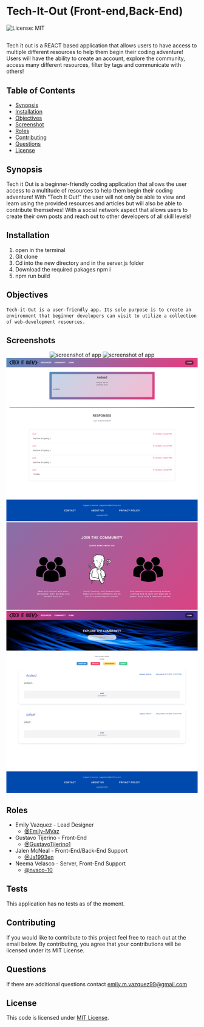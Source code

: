 # Tech-It-Out (Front-end,Back-End)
![License: MIT](https://img.shields.io/badge/License-MIT-yellow.svg) 

##
Tech it out is a REACT based application that  allows users to have access to multiple different resources to help them begin their coding adventure! Users will have the ability to create an account, explore the community, access many different resources, filter by tags and communicate with others!

## Table of Contents

- [Synopsis](#synopsis) 
- [Installation](#installation) 
- [Objectives](#objectives)
- [Screenshot](#screenshot)
- [Roles](#roles)
- [Contributing](#contributing)
- [Questions](#questions)
- [License](#license)

## Synopsis

Tech it Out is a beginner-friendly coding application that allows the user access to a multitude of resources to help them begin their coding adventure! With "Tech It Out!" the user will not only be able to view and learn using the provided resources and articles but will also be able to contribute themselves! With a social network aspect that allows users to create their own posts and reach out to other developers of all skill levels!


## Installation

1. open in the terminal
2. Git clone 
3. Cd into the new directory and in the server.js folder
4. Download the required pakages npm i
5. npm run build 

## Objectives 
```
Tech-it-Out is a user-friendly app. Its sole purpose is to create an environment that beginner developers can visit to utilize a collection of web-development resources.
```

## Screenshots

<p align="center">
    <img src="./assets/tech-it-out-screenshot.png" alt="screenshot of app"/>
    <img src="./assets/resources2.png" alt="screenshot of app"/>
    <img src="./assets/resources3.png" alt="screenshot of app"/>
    <img src="./assets/community.PNG" alt="screenshot of app"/>
    <img src="./assets/community2.PNG" alt="screenshot of app"/>
    <!-- <img src="./assets/resources2.png" alt="screenshot of app"/> -->
</p>

## Roles
* Emily Vazquez - Lead Designer
    - [@Emily-MVaz](https://github.com/Emily-MVaz)
* Gustavo Tijerino - Front-End
    - [@GustavoTijerino1](https://github.com/GustavoTijerino1)
* Jalen McNeal - Front-End/Back-End Support
    - [@Ja1993en](https://github.com/Ja1993en)
* Neema Velasco - Server, Front-End Support
    - [@nvsco-10](https://github.com/nvsco-10)

## Tests
This application has no tests as of the moment.

## Contributing 
If you would like to contribute to this project feel free to reach out at the email below. By contributing, you agree that your contributions will be licensed under its MIT License. 

## Questions 

If there are additional questions contact emily.m.vazquez99@gmail.com

## License
This code is licensed under [MIT License](https://mit-license.org/).


